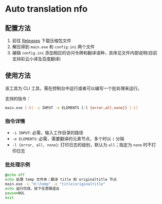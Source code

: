 # Auto translation nfo

## 配置方法

1. 前往 [Releases](/releases) 下载压缩包文件
2. 解压得到 `main.exe` 和 `config.ini` 两个文件
3. 编辑 `config.ini` 添加相应的访问令牌和翻译语种，具体见文件内部说明(目前支持彩云小译及百度翻译)

## 使用方法

该工具为 CLI 工具，需在控制台中运行或者可以编写一个批处理来运行。

支持的指令：
```bash
main.exe [-h] -i INPUT -e ELEMENTS [-l {error,all,none}] [-t]
```

### 指令详情

- `-i INPUT`: 必需，输入工作目录的路径
- `-e ELEMENTS`: 必需，需要翻译的元素节点，多个时以 `|` 分隔
- `-l {error, all, none}`: 打印日志的级别，默认为 `all`；指定为 `none` 时不打印日志

### 批处理示例

```bat
@echo off
echo 处理 temp 文件夹；翻译 title 和 originaltitle 节点
main.exe -i "d:\temp" -e "title|originaltitle"
echo 运行完成，按下任意键退出
pause>NUL
exit
```
